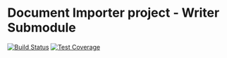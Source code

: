 # Document Importer project - Writer Submodule

[![Build Status](https://travis-ci.org/Skydipper/doc-writer.svg?branch=master)](https://travis-ci.org/Skydipper/doc-writer)
[![Test Coverage](https://api.codeclimate.com/v1/badges/2f816f15332a37ecc76f/test_coverage)](https://codeclimate.com/github/Skydipper/doc-writer/test_coverage)
